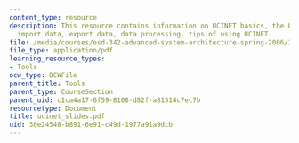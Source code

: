 ```yaml
---
content_type: resource
description: This resource contains information on UCINET basics, the UCINET environment,
  import data, export data, data processing, tips of using UCINET.
file: /media/courses/esd-342-advanced-system-architecture-spring-2006/30e24548b8916e91c49d1977a91a9dcb_ucinet_slides.pdf
file_type: application/pdf
learning_resource_types:
- Tools
ocw_type: OCWFile
parent_title: Tools
parent_type: CourseSection
parent_uid: c1ca4a17-6f59-8108-d82f-a81514c7ec7b
resourcetype: Document
title: ucinet_slides.pdf
uid: 30e24548-b891-6e91-c49d-1977a91a9dcb
---
```

